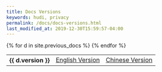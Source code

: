 ```yaml
---
title: Docs Versions
keywords: hudi, privacy
permalink: /docs/docs-versions.html
last_modified_at: 2019-12-30T15:59:57-04:00
---
```


<table>
    <tbody>
      {% for d in site.previous_docs %}
        <tr>
            <th>{{ d.version }}</th>
            <td><a href="{{ d.en }}">English Version</a></td>
            <td><a href="{{ d.cn }}">Chinese Version</a></td>
        </tr>
      {% endfor %}
    </tbody>
</table>
